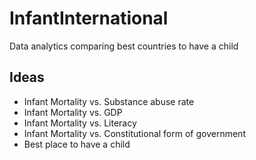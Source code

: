 # InfantInternational
Data analytics comparing best countries to have a child

## Ideas
- Infant Mortality vs. Substance abuse rate
- Infant Mortality vs. GDP
- Infant Mortality vs. Literacy
- Infant Mortality vs. Constitutional form of government
- Best place to have a child
